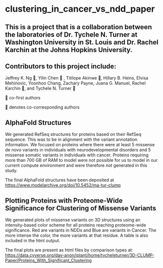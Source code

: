 # clustering_in_cancer_vs_ndd_paper

## This is a project that is a collaboration between the laboratories of Dr. Tychele N. Turner at Washington University in St. Louis and Dr. Rachel Karchin at the Johns Hopkins University. 

## Contributors to this project include:
Jeffrey K. Ng :red_circle:, Yilin Chen :red_circle: , Titilope Akinwe :red_circle:, Hillary B. Heins, Elvisa Mehinovic, Yoonhoo Chang, Zachary Payne, Juana G. Manuel, Rachel Karchin :large_blue_diamond:, and Tychele N. Turner :large_blue_diamond:

:red_circle: co-first authors

:large_blue_diamond: denotes co-corresponding authors

## AlphaFold Structures
We generated RefSeq structures for proteins based on their RefSeq sequence. This was to be in alignment with the variant annotation information. We focused on proteins where there were at least 5 missense de novo variants in individuals with neurodevelopmental disorders and 5 missense somatic variants in individuals with cancer. Proteins requiring more than 700 GB of RAM to model were not possible for us to model in our current compute environment and were therefore not generated in this study.

The final AlphaFold structures have been deposited at https://www.modelarchive.org/doi/10.5452/ma-tur-clump

## Plotting Proteins with Proteome-Wide Significance for Clustering of Missense Variants
We generated plots of missense variants on 3D structures using an intensity-based color scheme for all proteins reaching proteome-wide significance. Red are variants in NDDs and Blue are variants in Cancer. The more intense the color, the more variants at that residue. A table is also included in the html output. 

The final plots are present as html files by comparison types at: https://data.cyverse.org/dav-anon/iplant/home/tycheleturner/3D-CLUMP-Paper/Proteins_With_Significant_Clustering


